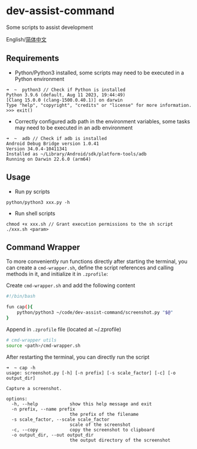 # dev-assist-command
Some scripts to assist development

English/[简体中文](./README-zh.md)

## Requirements

- Python/Python3 installed, some scripts may need to be executed in a Python environment
```shell
➜  ~  python3 // Check if Python is installed
Python 3.9.6 (default, Aug 11 2023, 19:44:49) 
[Clang 15.0.0 (clang-1500.0.40.1)] on darwin
Type "help", "copyright", "credits" or "license" for more information.
>>> exit()
```

- Correctly configured adb path in the environment variables, some tasks may need to be executed in an adb environment
```shell
➜  ~  adb // Check if adb is installed
Android Debug Bridge version 1.0.41
Version 34.0.4-10411341
Installed as ~/Library/Android/sdk/platform-tools/adb
Running on Darwin 22.6.0 (arm64)
```

## Usage

- Run py scripts
```shell
python/python3 xxx.py -h
```

- Run shell scripts
```shell
chmod +x xxx.sh // Grant execution permissions to the sh script
./xxx.sh <param>
```

## Command Wrapper

To more conveniently run functions directly after starting the terminal, you can create a `cmd-wrapper.sh`, define the script references and calling methods in it, and initialize it in `.zprofile`:

Create `cmd-wrapper.sh` and add the following content
```bash
#!/bin/bash

fun cap(){
    python/python3 ~/code/dev-assist-command/screenshot.py "$@"
}
```

Append in `.zprofile` file (located at ~/.zprofile)
```bash
# cmd-wrapper utils
source <path>/cmd-wrapper.sh
```

After restarting the terminal, you can directly run the script
```shell
➜  ~ cap -h
usage: screenshot.py [-h] [-n prefix] [-s scale_factor] [-c] [-o output_dir]

Capture a screenshot.

options:
  -h, --help            show this help message and exit
  -n prefix, --name prefix
                        the prefix of the filename
  -s scale_factor, --scale scale_factor
                        scale of the screenshot
  -c, --copy            copy the screenshot to clipboard
  -o output_dir, --out output_dir
                        the output directory of the screenshot
```
